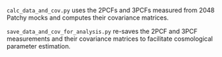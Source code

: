 
`calc_data_and_cov.py` uses the 2PCFs and 3PCFs measured from 2048 Patchy mocks and computes their covariance matrices.

`save_data_and_cov_for_analysis.py` re-saves the 2PCF and 3PCF measurements and their covariance matrices to facilitate cosmological parameter estimation.

